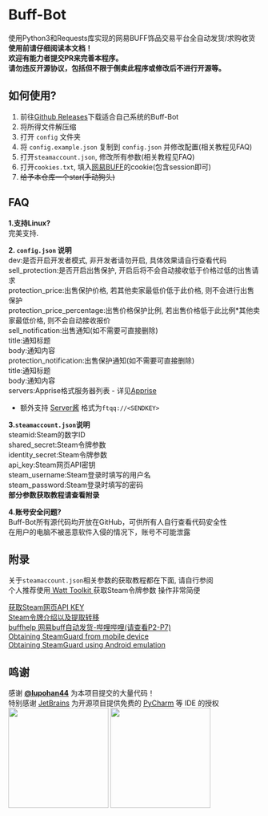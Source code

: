 # Buff-Bot
使用Python3和Requests库实现的网易BUFF饰品交易平台全自动发货/求购收货  
**使用前请仔细阅读本文档！**  
**欢迎有能力者提交PR来完善本程序。**  
**请勿违反开源协议，包括但不限于倒卖此程序或修改后不进行开源等。**

## 如何使用?
1. 前往[Github Releases](https://github.com/jiajiaxd/Buff-Bot/releases/latest)下载适合自己系统的Buff-Bot
2. 将所得文件解压缩
3. 打开 `config` 文件夹
4. 将 `config.example.json` 复制到 `config.json` 并修改配置(相关教程见FAQ)
5. 打开`steamaccount.json`, 修改所有参数(相关教程见FAQ)
6. 打开`cookies.txt`, 填入[网易BUFF](https://buff.163.com)的cookie(包含session即可) 
7. ~~给予本仓库一个star(手动狗头)~~
## FAQ
**1.支持Linux?**  
完美支持.

**2. `config.json` 说明**  
dev:是否开启开发者模式, 非开发者请勿开启, 具体效果请自行查看代码  
sell_protection:是否开启出售保护, 开启后将不会自动接收低于价格过低的出售请求  
protection_price:出售保护价格, 若其他卖家最低价低于此价格, 则不会进行出售保护  
protection_price_percentage:出售价格保护比例, 若出售价格低于此比例*其他卖家最低价格, 则不会自动接收报价  
sell_notification:出售通知(如不需要可直接删除)  
title:通知标题  
body:通知内容  
protection_notification:出售保护通知(如不需要可直接删除)  
title:通知标题  
body:通知内容  
servers:Apprise格式服务器列表 - 详见[Apprise](https://github.com/caronc/apprise)  
- 额外支持 [Server酱](https://sct.ftqq.com/) 格式为`ftqq://<SENDKEY>`

**3.`steamaccount.json`说明**  
steamid:Steam的数字ID  
shared_secret:Steam令牌参数  
identity_secret:Steam令牌参数  
api_key:Steam网页API密钥  
steam_username:Steam登录时填写的用户名  
steam_password:Steam登录时填写的密码  
**部分参数获取教程请查看附录**

**4.账号安全问题?**  
Buff-Bot所有源代码均开放在GitHub，可供所有人自行查看代码安全性  
在用户的电脑不被恶意软件入侵的情况下，账号不可能泄露  

## 附录
关于`steamaccount.json`相关参数的获取教程都在下面, 请自行参阅  
个人推荐使用[ Watt Toolkit ](https://github.com/BeyondDimension/SteamTools)获取Steam令牌参数 操作非常简便

[获取Steam网页API KEY](http://steamcommunity.com/dev/apikey)   
[Steam令牌介绍以及提取转移](https://steam.red/blog/archives/Steamguard.html)  
[buffhelp 网易buff自动发货-哔哩哔哩(请查看P2-P7)](https://www.bilibili.com/video/BV1DT4y1P7Dx)  
[Obtaining SteamGuard from mobile device]( https://github.com/SteamTimeIdler/stidler/wiki/Getting-your-%27shared_secret%27-code-for-use-with-Auto-Restarter-on-Mobile-Authentication )  
[Obtaining SteamGuard using Android emulation]( https://github.com/codepath/android_guides/wiki/Genymotion-2.0-Emulators-with-Google-Play-support)

## 鸣谢
感谢 [**@lupohan44**](https://github.com/lupohan44) 为本项目提交的大量代码！  
特别感谢 [JetBrains](https://www.jetbrains.com/) 为开源项目提供免费的 [PyCharm](https://www.jetbrains.com/pycharm/) 等 IDE 的授权  
[<img src="https://resources.jetbrains.com/storage/products/company/brand/logos/jb_beam.svg" width="200"/>](https://jb.gg/OpenSourceSupport)
[<img src="https://resources.jetbrains.com/storage/products/company/brand/logos/PyCharm_icon.svg" width="200"/>](https://jb.gg/OpenSourceSupport)
